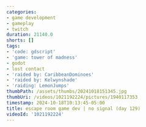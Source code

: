 ```yaml
---
categories:
- game development
- gameplay
- twitch
duration: 21140.0
shorts: []
tags:
- 'code: gdscript'
- 'game: tower of madness'
- godot
- lost contact
- 'raided by: CaribbeanDominoes'
- 'raided by: Kelwynshade'
- 'raiding: LemonJumps'
thumbPath: /assets/thumbs/20241018151345.jpg
thumbUri: /videos/1021192224/pictures/1940117353
timestamp: 2024-10-18T10:13:45-05:00
title: escape room game dev | no signal (day 129)
videoId: '1021192224'
---
```

